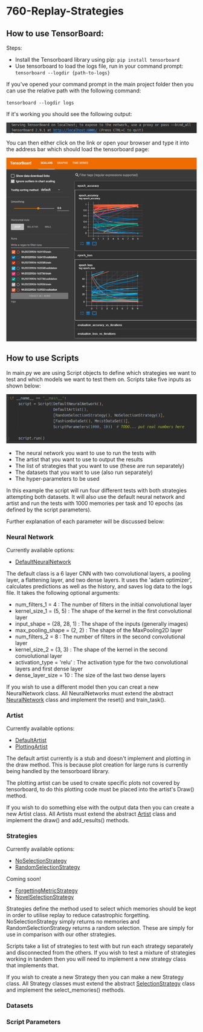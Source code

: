 # 760-Replay-Strategies

## How to use TensorBoard:

Steps:
 - Install the Tensorboard library using pip: `pip install tensorboard` 
 - Use tensorboard to load the logs file, run in your command prompt: `tensorboard --logdir {path-to-logs}`

If you've opened your command prompt in the main project folder then you can use the relative path with the following command:

`tensorboard --logdir logs`

If it's working you should see the following output:

<img src="resources/readme/cmd-output.png" alt="TensorBoard 2.9.1 at http://localhost:6006/">

You can then either click on the link or open your browser and type it into the address bar which should load the tensorboard page:

<img src="resources/readme/tensorboard-main-page.png" alt="TensorBoard main page">

## How to use Scripts

In main.py we are using Script objects to define which strategies we want to test and which models we want to test them on.
Scripts take five inputs as shown below:

<img src="resources/readme/script-setup.png" alt="Script setup">

- The neural network you want to use to run the tests with
- The artist that you want to use to output the results
- The list of strategies that you want to use (these are run separately)
- The datasets that you want to use (also run separately)
- The hyper-parameters to be used

In this example the script will run four different tests with both strategies attempting both datasets. It will also
use the default neural network and artist and run the tests with 1000 memories per task and 10 epochs 
(as defined by the script parameters).

Further explanation of each parameter will be discussed below:

### Neural Network

Currently available options:
- [DefaultNeuralNetwork](models/default_neural_network.py)

The default class is a 6 layer CNN with two convolutional layers, a pooling layer, a flattening layer, and two dense layers. 
It uses the 'adam optimizer', calculates predictions as well as the history, and saves log data to the logs file.
It takes the following optional arguments:
- num_filters_1 = 4 : The number of filters in the initial convolutional layer
- kernel_size_1 = (5, 5) : The shape of the kernel in the first convolutional layer
- input_shape = (28, 28, 1) : The shape of the inputs (generally images)
- max_pooling_shape = (2, 2) : The shape of the MaxPooling2D layer
- num_filters_2 = 8 : The number of filters in the second convolutional layer
- kernel_size_2 = (3, 3) : The shape of the kernel in the second convolutional layer
- activation_type = 'relu' : The activation type for the two convolutional layers and first dense layer
- dense_layer_size = 10 : The size of the last two dense layers

If you wish to use a different model then you can creat a new NeuralNetwork class. All NeuralNetworks must extend the 
abstract [NeuralNetwork](models/neural_network.py) class and implement the reset() and train_task().

### Artist

Currently available options:
- [DefaultArtist](art/default_artist.py)
- [PlottingArtist](art/plotting_artist.py)

The default artist currently is a stub and doesn't implement and plotting in the draw method. This is because plot 
creation for large runs is currently being handled by the tensorboard library.

The plotting artist can be used to create specific plots not covered by tensorboard, to do this plotting code must 
be placed into the artist's Draw() method.

If you wish to do something else with the output data then you can create a new Artist class. All Artists must extend 
the abstract [Artist](art/artist.py) class and implement the draw() and add_results() methods.

### Strategies

Currently available options:
- [NoSelectionStrategy](strategies/no_selection_strategy.py)
- [RandomSelectionStrategy](strategies/random_selection_strategy.py)

Coming soon!
- [ForgettingMetricStrategy](strategies/forgetting_metric_strategy.py)
- [NovelSelectionStrategy](strategies/novel_selection_strategy.py)

Strategies define the method used to select which memories should be kept in order to utilise replay to reduce 
catastrophic forgetting. NoSelectionStrategy simply returns no memories and RandomSelectionStrategy returns a random
selection. These are simply for use in comparison with our other strategies.

Scripts take a list of strategies to test with but run each strategy separately and disconnected from the others. If 
you wish to test a mixture of strategies working in tandem then you will need to implement a new strategy class that 
implements that.

If you wish to create a new Strategy then you can make a new Strategy class. All Strategy classes must extend the 
abstract [SelectionStrategy](strategies/selection_strategy.py) class and implement the select_memories() methods.

### Datasets

### Script Parameters